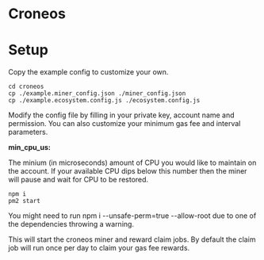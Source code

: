 # Croneos

# Setup
Copy the example config to customize your own.
```
cd croneos
cp ./example.miner_config.json ./miner_config.json
cp ./example.ecosystem.config.js ./ecosystem.config.js

```
Modify the config file by filling in your private key, account name and permission. 
You can also customize your minimum gas fee and interval parameters.

**min_cpu_us:** 

The minium (in microseconds) amount of CPU you would like to maintain on the account. If your available CPU dips below this number then the miner will pause and wait for CPU to be restored.

```
npm i 
pm2 start
```
You might need to run npm i --unsafe-perm=true --allow-root due to one of the dependencies throwing a warning.

This will start the croneos miner and reward claim jobs. By default the claim job will run once per day to claim your gas fee rewards.

